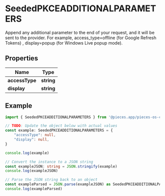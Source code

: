 
# SeededPKCEADDITIONALPARAMETERS

Append any additional parameter to the end of your request, and it will be sent to the provider. For example, access_type=offline (for Google Refresh Tokens) , display=popup (for Windows Live popup mode).

## Properties

Name | Type
------------ | -------------
**accessType** | **string**
**display** | **string**

## Example

```typescript
import { SeededPKCEADDITIONALPARAMETERS } from '@pieces.app/pieces-os-client'

// TODO: Update the object below with actual values
const example: SeededPKCEADDITIONALPARAMETERS = {
    "accessType": null,
    "display": null,
}

console.log(example)

// Convert the instance to a JSON string
const exampleJSON: string = JSON.stringify(example)
console.log(exampleJSON)

// Parse the JSON string back to an object
const exampleParsed = JSON.parse(exampleJSON) as SeededPKCEADDITIONALPARAMETERS
console.log(exampleParsed)
```


